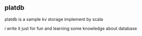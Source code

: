 ## platdb


platdb is a sample kv storage implement by scala

i write it just for fun and learning some knowledge about database

